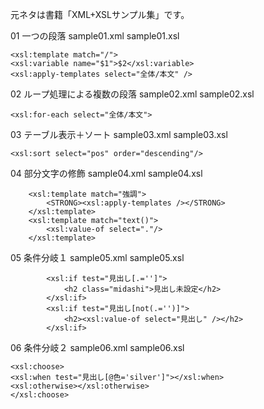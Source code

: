 元ネタは書籍「XML+XSLサンプル集」です。


01 一つの段落
sample01.xml sample01.xsl
```
<xsl:template match="/">
<xsl:variable name="$1">$2</xsl:variable>
<xsl:apply-templates select="全体/本文" />
```

02 ループ処理による複数の段落
sample02.xml sample02.xsl
```
<xsl:for-each select="全体/本文">
```

03 テーブル表示＋ソート
sample03.xml sample03.xsl
```
<xsl:sort select="pos" order="descending"/>
```

04 部分文字の修飾
sample04.xml sample04.xsl
```
	<xsl:template match="強調">
		<STRONG><xsl:apply-templates /></STRONG>
	</xsl:template>
	<xsl:template match="text()">
		<xsl:value-of select="."/>
	</xsl:template>
```

05 条件分岐１
sample05.xml sample05.xsl
```
		<xsl:if test="見出し[.='']">
			<h2 class="midashi">見出し未設定</h2>
		</xsl:if>
		<xsl:if test="見出し[not(.='')]">
			<h2><xsl:value-of select="見出し" /></h2>
		</xsl:if>
```

06 条件分岐２
sample06.xml sample06.xsl
```
<xsl:choose>
<xsl:when test="見出し[@色='silver']"></xsl:when>
<xsl:otherwise></xsl:otherwise>
</xsl:choose>
```
